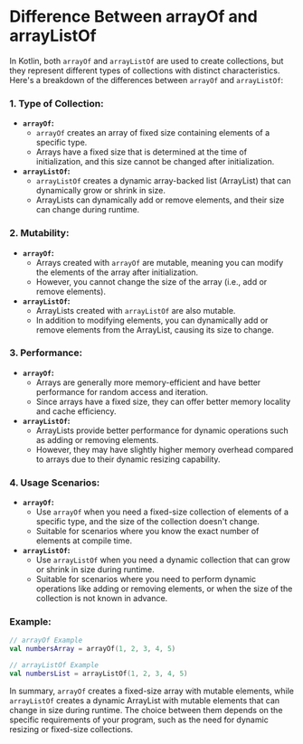 # Difference Between arrayOf and arrayListOf
In Kotlin, both `arrayOf` and `arrayListOf` are used to create collections, but they represent different types of collections with distinct characteristics. Here's a breakdown of the differences between `arrayOf` and `arrayListOf`:

### 1. Type of Collection:
- **`arrayOf`:**
    - `arrayOf` creates an array of fixed size containing elements of a specific type.
    - Arrays have a fixed size that is determined at the time of initialization, and this size cannot be changed after initialization.
- **`arrayListOf`:**
    - `arrayListOf` creates a dynamic array-backed list (ArrayList) that can dynamically grow or shrink in size.
    - ArrayLists can dynamically add or remove elements, and their size can change during runtime.

### 2. Mutability:
- **`arrayOf`:**
    - Arrays created with `arrayOf` are mutable, meaning you can modify the elements of the array after initialization.
    - However, you cannot change the size of the array (i.e., add or remove elements).
- **`arrayListOf`:**
    - ArrayLists created with `arrayListOf` are also mutable.
    - In addition to modifying elements, you can dynamically add or remove elements from the ArrayList, causing its size to change.

### 3. Performance:
- **`arrayOf`:**
    - Arrays are generally more memory-efficient and have better performance for random access and iteration.
    - Since arrays have a fixed size, they can offer better memory locality and cache efficiency.
- **`arrayListOf`:**
    - ArrayLists provide better performance for dynamic operations such as adding or removing elements.
    - However, they may have slightly higher memory overhead compared to arrays due to their dynamic resizing capability.

### 4. Usage Scenarios:
- **`arrayOf`:**
    - Use `arrayOf` when you need a fixed-size collection of elements of a specific type, and the size of the collection doesn't change.
    - Suitable for scenarios where you know the exact number of elements at compile time.
- **`arrayListOf`:**
    - Use `arrayListOf` when you need a dynamic collection that can grow or shrink in size during runtime.
    - Suitable for scenarios where you need to perform dynamic operations like adding or removing elements, or when the size of the collection is not known in advance.

### Example:
```kotlin
// arrayOf Example
val numbersArray = arrayOf(1, 2, 3, 4, 5)

// arrayListOf Example
val numbersList = arrayListOf(1, 2, 3, 4, 5)
```

In summary, `arrayOf` creates a fixed-size array with mutable elements, while `arrayListOf` creates a dynamic ArrayList with mutable elements that can change in size during runtime. The choice between them depends on the specific requirements of your program, such as the need for dynamic resizing or fixed-size collections.